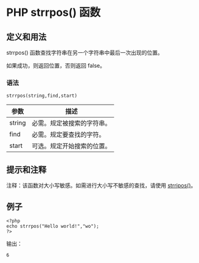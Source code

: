 # PHP strrpos() 函数



## 定义和用法

strrpos() 函数查找字符串在另一个字符串中最后一次出现的位置。

如果成功，则返回位置，否则返回 false。

### 语法

```
strrpos(string,find,start)
```

| 参数 | 描述 |
| --- | --- |
| string | 必需。规定被搜索的字符串。 |
| find | 必需。规定要查找的字符。 |
| start | 可选。规定开始搜索的位置。 |

## 提示和注释

注释：该函数对大小写敏感。如需进行大小写不敏感的查找，请使用 [strripos()](/php/func_string_strripos.asp "PHP strripos() 函数")。

## 例子

```
<?php
echo strrpos("Hello world!","wo");
?>
```

输出：

```
6
```



